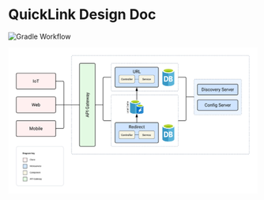 # QuickLink Design Doc

![Gradle Workflow](https://github.com/github/docs/actions/workflows/gradle.yml/badge.svg)

![System Architecture Diagram](.img/QuickLink-System-Architecture-Diagram.png)
